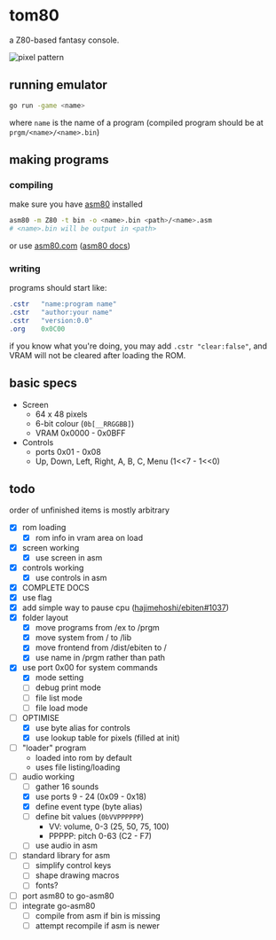 # tom80
a Z80-based fantasy console.

![pixel pattern](https://media.discordapp.net/attachments/314487938949971980/663244487438630922/2020-01-04-235619_514x386_scrot.png)

## running emulator
```bash
go run -game <name>
```
where `name` is the name of a program (compiled program should be at `prgm/<name>/<name>.bin`)

## making programs
### compiling
make sure you have [asm80](https://github.com/maly/asm80-node) installed
```bash
asm80 -m Z80 -t bin -o <name>.bin <path>/<name>.asm
# <name>.bin will be output in <path>
```
or use [asm80.com](https://www.asm80.com/) ([asm80 docs](https://maly.gitbooks.io/asm80/))
### writing
programs should start like:
```as
.cstr	"name:program name"
.cstr	"author:your name"
.cstr	"version:0.0"
.org	0x0C00
```
if you know what you're doing, you may add `.cstr "clear:false"`, and VRAM will not be cleared after loading the ROM.

## basic specs
- Screen
  - 64 x 48 pixels
  - 6-bit colour (`0b[__RRGGBB]`)
  - VRAM 0x0000 - 0x0BFF
- Controls
  - ports 0x01 - 0x08
  - Up, Down, Left, Right, A, B, C, Menu (1<<7 - 1<<0)

## todo
order of unfinished items is mostly arbitrary
- [x] rom loading
  - [x] rom info in vram area on load
- [x] screen working
  - [x] use screen in asm
- [x] controls working
  - [x] use controls in asm
- [x] COMPLETE DOCS
- [x] use flag
- [x] add simple way to pause cpu ([hajimehoshi/ebiten#1037](https://github.com/hajimehoshi/ebiten/issues/1037))
- [x] folder layout
  - [x] move programs from /ex to /prgm
  - [x] move system from / to /lib
  - [x] move frontend from /dist/ebiten to /
  - [x] use name in /prgm rather than path
- [x] use port 0x00 for system commands
  - [x] mode setting
  - [ ] debug print mode
  - [ ] file list mode
  - [ ] file load mode
- [ ] OPTIMISE
  - [x] use byte alias for controls
  - [x] use lookup table for pixels (filled at init)
- [ ] "loader" program
  - loaded into rom by default
  - uses file listing/loading
- [ ] audio working
  - [ ] gather 16 sounds
  - [x] use ports 9 - 24 (0x09 - 0x18)
  - [x] define event type (byte alias)
  - [ ] define bit values (`0bVVPPPPPP`)
    - VV: volume, 0-3 (25, 50, 75, 100)
    - PPPPP: pitch 0-63 (C2 - F7)
  - [ ] use audio in asm
- [ ] standard library for asm
  - [ ] simplify control keys
  - [ ] shape drawing macros
  - [ ] fonts?
- [ ] port asm80 to go-asm80
- [ ] integrate go-asm80
  - [ ] compile from asm if bin is missing
  - [ ] attempt recompile if asm is newer
